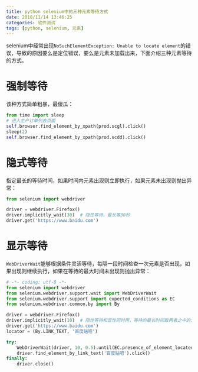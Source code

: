 ```yaml
---
title: python selenium中的三种元素等待方式
date: 2018/11/14 13:46:25
categories: 软件测试
tags: [python, selenium, 元素]
---
```


selenium中经常出现`NoSuchElementException: Unable to locate element`的错误，导致的原因要么是定位错误，要么是元素未加载出来，下面介绍三种元素等待的方式。

<!-- more -->

# 强制等待

该种方式简单粗暴，最傻瓜：

```python
from time import sleep
# 进入生产订单列表页面
self.browser.find_element_by_xpath(prod.scgl).click()
sleep(2)
self.browser.find_element_by_xpath(prod.scdd).click()
```

# 隐式等待

指定最长的等待时间，如果时间内元素出现则立即执行，如果元素未出现则抛出异常：

```python
from selenium import webdriver

driver = webdriver.Firefox()
driver.implicitly_wait(30)  # 隐性等待，最长等30秒
driver.get('https://www.baidu.com')
```

# 显示等待

`WebDriverWait`能够根据条件灵活等待，每隔一段时间检查一次元素是否出现，如果出现则继续执行，如果在等待的最大时间未出现则抛出异常：

```python
# -*- coding: utf-8 -*-
from selenium import webdriver
from selenium.webdriver.support.wait import WebDriverWait
from selenium.webdriver.support import expected_conditions as EC
from selenium.webdriver.common.by import By

driver = webdriver.Firefox()
driver.implicitly_wait(10)  # 隐性等待和显性同时用，等待的最长时间取两者之中的大者
driver.get('https://www.baidu.com')
locator = (By.LINK_TEXT, '百度贴吧')

try:
    WebDriverWait(driver, 10, 0.5).until(EC.presence_of_element_located(locator))
    driver.find_element_by_link_text('百度贴吧').click()
finally:
    driver.close()
```

